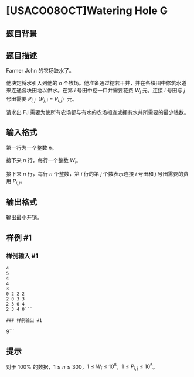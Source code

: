 # [USACO08OCT]Watering Hole G

## 题目背景



## 题目描述

Farmer John 的农场缺水了。

他决定将水引入到他的 $n$ 个牧场。他准备通过挖若干井，并在各块田中修筑水道来连通各块田地以供水。在第 $i$ 号田中挖一口井需要花费 $W_i$ 元。连接 $i$ 号田与 $j$ 号田需要 $P_{i,j}$（$P_{j,i}=P_{i,j}$）元。

请求出 FJ 需要为使所有农场都与有水的农场相连或拥有水井所需要的最少钱数。

## 输入格式

第一行为一个整数 $n$。

接下来 $n$ 行，每行一个整数 $W_i$。

接下来 $n$ 行，每行 $n$ 个整数，第 $i$ 行的第 $j$ 个数表示连接 $i$ 号田和 $j$ 号田需要的费用 $P_{i,j}$。

## 输出格式

输出最小开销。


## 样例 #1

### 样例输入 #1
```
4
5
4
4
3
0 2 2 2
2 0 3 3
2 3 0 4
2 3 4 0```

### 样例输出 #1

```
9```

## 提示

对于 $100\%$ 的数据，$1 \leq n \leq 300$，$1 \leq W_i \leq 10^5$，$1 \leq P_{i,j} \leq 10^5$。
